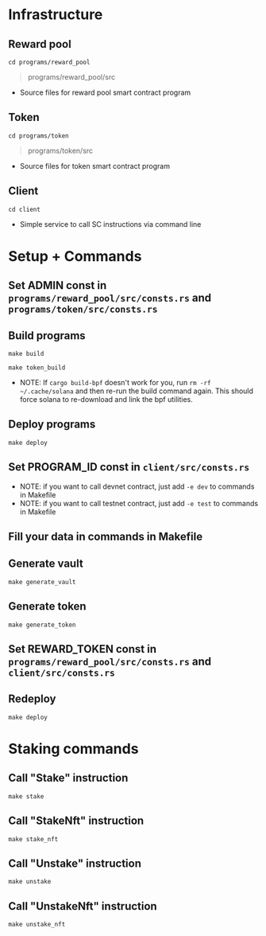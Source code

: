 # Infrastructure

## Reward pool
`cd programs/reward_pool`
> programs/reward_pool/src
- Source files for reward pool smart contract program

## Token
`cd programs/token`
> programs/token/src
- Source files for token smart contract program

## Client
`cd client`
- Simple service to call SC instructions via command line

# Setup + Commands

## Set ADMIN const in `programs/reward_pool/src/consts.rs` and `programs/token/src/consts.rs`

## Build programs
`make build`

`make token_build`

- NOTE: If `cargo build-bpf` doesn't work for you, run `rm -rf ~/.cache/solana` and then re-run the build command again. This should force solana to re-download and link the bpf utilities.

## Deploy programs

`make deploy`

## Set PROGRAM_ID const in `client/src/consts.rs`

- NOTE: if you want to call devnet contract, just add `-e dev` to commands in Makefile
- NOTE: if you want to call testnet contract, just add `-e test` to commands in Makefile

## Fill your data in commands in Makefile

## Generate vault

`make generate_vault`

## Generate token

`make generate_token`

## Set REWARD_TOKEN const in `programs/reward_pool/src/consts.rs` and `client/src/consts.rs`

## Redeploy

`make deploy`

# Staking commands

## Call "Stake" instruction

`make stake`

## Call "StakeNft" instruction

`make stake_nft`

## Call "Unstake" instruction

`make unstake`

## Call "UnstakeNft" instruction

`make unstake_nft`